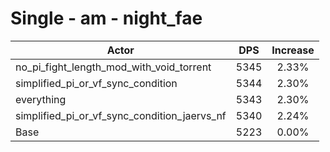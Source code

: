 # Single - am - night_fae
| Actor | DPS | Increase |
|---|:---:|:---:|
|no_pi_fight_length_mod_with_void_torrent|5345|2.33%|
|simplified_pi_or_vf_sync_condition|5344|2.30%|
|everything|5343|2.30%|
|simplified_pi_or_vf_sync_condition_jaervs_nf|5340|2.24%|
|Base|5223|0.00%|
